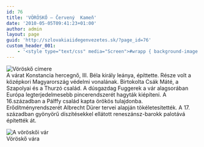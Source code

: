 ```yaml
---
id: 76
title: 'VÖRÖSKŐ – Červený  Kameň'
date: '2010-05-05T09:41:23+01:00'
author: admin
layout: page
guid: 'http://szlovakiaiidegenvezetes.sk/?page_id=76'
custom_header_001:
    - '<style type="text/css" media="Screen">#wrapp { background-image: url(http://szlovakiaiidegenvezetes.sk/wp-content/themes/sakura-fr/images/szlovakia-vorosko.jpg); }</style>'
---
```


![Vöröskő címere](http://szlovakiaiidegenvezetes.sk/wp-content/uploads/2010/05/vorosko-cimer.png)  
A várat Konstancia hercegnő, III. Béla király leánya, építtette. Része volt a középkori Magyarország védelmi vonalának. Birtokolta Csák Máté, a Szapolyai és a Thurzó család. A dúsgazdag Fuggerek a vár alagsorában Európa legterjedelmesebb pincerendszerét hagyták kiépíteni. A 16.században a Pálffy család kapta örökös tulajdonba. Erődítményrendszerét Albrecht Dürer tervei alapján tökéletesítették. A 17. században gyönyörű díszítésekkel ellátott reneszánsz-barokk palotává építették át.

![A vöröskői vár](http://szlovakiaiidegenvezetes.sk/wp-content/uploads/2010/05/vorosko-var.jpg)  
Vöröskő vára